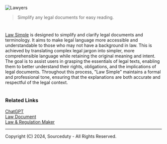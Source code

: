 ![Lawyers](https://github.com/sourceduty/Law_Simple/assets/123030236/a39f055c-0fc7-4887-b810-20324de8caea)

> Simplify any legal documents for easy reading.

#

[Law Simple](https://chat.openai.com/g/g-nGrf808nn-law-simple) is designed to simplify and clarify legal documents and terminology. It aims to make legal language more accessible and understandable to those who may not have a background in law. This is achieved by translating complex legal jargon into simpler, more comprehensible language while retaining the original meaning and intent. The goal is to assist users in grasping the essentials of legal texts, enabling them to better understand their rights, obligations, and the implications of legal documents. Throughout this process, "Law Simple" maintains a formal and professional tone, ensuring that the explanations are both accurate and respectful of the legal context.

#
### Related Links

[ChatGPT](https://github.com/sourceduty/ChatGPT)
<br>
[Law Document](https://github.com/sourceduty/Law_Document/tree/main)
<br>
[Law & Regulation Maker](https://github.com/sourceduty/Law_Regulation_Maker)

***
Copyright (C) 2024, Sourceduty - All Rights Reserved.
